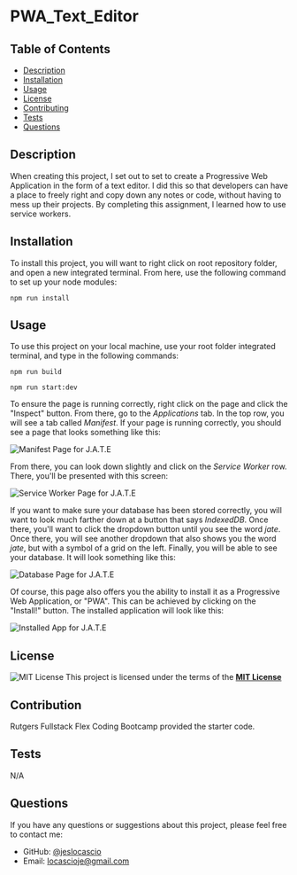 # PWA_Text_Editor

## Table of Contents
  - [Description](#description)
  - [Installation](#installation)
  - [Usage](#usage)
  - [License](#license)
  - [Contributing](#contributing)
  - [Tests](#tests)
  - [Questions](#questions)

  ## Description
  When creating this project, I set out to set to create a Progressive Web Application in the form of a text editor. I did this so that developers can have a place to freely right and copy down any notes or code, without having to mess up their projects. By completing this assignment, I learned how to use service workers.

 ## Installation
   To install this project, you will want to right click on root repository folder, and open a new integrated terminal. From here, use the following command to set up your node modules:

  ```npm run install```

  
  ## Usage
  To use this project on your local machine, use your root folder integrated terminal, and type in the following commands:
  
  ```npm run build```

  ```npm run start:dev```

 To ensure the page is running correctly, right click on the page and click the "Inspect" button. From there, go to the *Applications* tab. In the top row, you will see a tab called *Manifest*. If your page is running correctly, you should see a page that looks something like this:
 
  ![Manifest Page for J.A.T.E](./client/src/images/Manifest_Page.png)

From there, you can look down slightly and click on the *Service Worker* row. There, you'll be presented with this screen:

  ![Service Worker Page for J.A.T.E](./client/src/images/Service_Worker_Page.png)

If you want to make sure your database has been stored correctly, you will want to look much farther down at a button that says *IndexedDB*. Once there, you'll want to click the dropdown button until you see the word *jate*. Once there, you will see another dropdown that also shows you the word *jate*, but with a symbol of a grid on the left. Finally, you will be able to see your database. It will look something like this:

  ![Database Page for J.A.T.E](./client/src/images/Database_Page.png)


Of course, this page also offers you the ability to install it as a Progressive Web Application, or "PWA". This can be achieved by clicking on the "Install!" button. The installed application will look like this:


  ![Installed App for J.A.T.E](./client/src/images/Installed_App.png)
  
 ## License
 ![MIT License](https://img.shields.io/badge/License-MIT-yellow.svg)
  This project is licensed under the terms of the **[MIT License](https://opensource.org/licenses/MIT)**
  
  ## Contribution
  
Rutgers Fullstack Flex Coding Bootcamp provided the starter code.

## Tests
  
  N/A

  ## Questions
  If you have any questions or suggestions about this project, please feel free to contact me:
- GitHub: [@jeslocascio](http://github.com/jeslocascio)
- Email: locascioje@gmail.com

